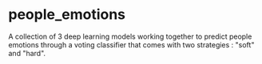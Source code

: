 # people_emotions
A collection of 3 deep learning models working together to predict people emotions through a voting  classifier that comes with two strategies : "soft" and "hard".

